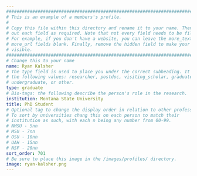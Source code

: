 ```yaml
---
################################################################################
# This is an example of a members's profile.                                   #
#                                                                              #
# Copy this file within this directory and rename it to your name. Then fill   #
# out each field as required. Note that not every field needs to be filled out.#
# For example, if you don't have a website, you can leave the more_text and    #
# more_url fields blank. Finally, remove the hidden field to make your profile #
# visible.                                                                     #
################################################################################
# Change this to your name
name: Ryan Kalsher
# The type field is used to place you under the correct subheading. It may be of
# the following values: researcher, postdoc, visiting_scholar, graduate,
# undergraduate, or other.
type: graduate
# Bio-tags: the following describe the person's role in the research.
institution: Montana State University
title: PhD Student
# Optional tag to change the display order in relation to other professors
# To sort by universities chang this on each person to match their
# institution as such, with each n being any number from 00-99.
# NMSU - 5nn
# MSU - 7nn
# OSU - 10nn
# UAH - 15nn
# NSF - 20nn
sort_order: 701
# Be sure to place this image in the /images/profiles/ directory.
image: ryan-kalsher.png
---
```


